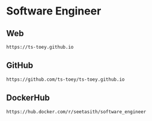 # Software Engineer
## Web
```
https://ts-toey.github.io
```
## GitHub
```
https://github.com/ts-toey/ts-toey.github.io
```
## DockerHub
```
https://hub.docker.com/r/seetasith/software_engineer
```
